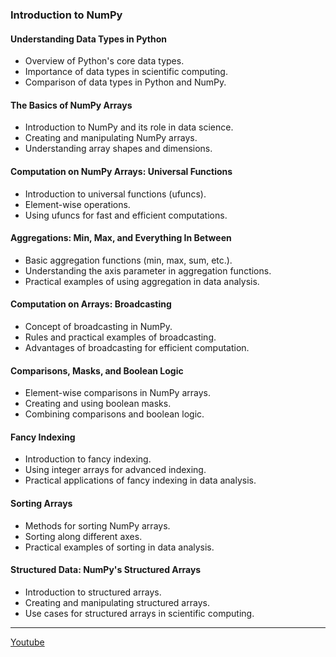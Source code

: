 ### Introduction to NumPy

#### Understanding Data Types in Python
- Overview of Python's core data types.
- Importance of data types in scientific computing.
- Comparison of data types in Python and NumPy.

#### The Basics of NumPy Arrays
- Introduction to NumPy and its role in data science.
- Creating and manipulating NumPy arrays.
- Understanding array shapes and dimensions.

#### Computation on NumPy Arrays: Universal Functions
- Introduction to universal functions (ufuncs).
- Element-wise operations.
- Using ufuncs for fast and efficient computations.

#### Aggregations: Min, Max, and Everything In Between
- Basic aggregation functions (min, max, sum, etc.).
- Understanding the axis parameter in aggregation functions.
- Practical examples of using aggregation in data analysis.

#### Computation on Arrays: Broadcasting
- Concept of broadcasting in NumPy.
- Rules and practical examples of broadcasting.
- Advantages of broadcasting for efficient computation.

#### Comparisons, Masks, and Boolean Logic
- Element-wise comparisons in NumPy arrays.
- Creating and using boolean masks.
- Combining comparisons and boolean logic.

#### Fancy Indexing
- Introduction to fancy indexing.
- Using integer arrays for advanced indexing.
- Practical applications of fancy indexing in data analysis.

#### Sorting Arrays
- Methods for sorting NumPy arrays.
- Sorting along different axes.
- Practical examples of sorting in data analysis.

#### Structured Data: NumPy's Structured Arrays
- Introduction to structured arrays.
- Creating and manipulating structured arrays.
- Use cases for structured arrays in scientific computing.

---

[Youtube](https://www.youtube.com/watch?v=r9UKjj-XSfE)
